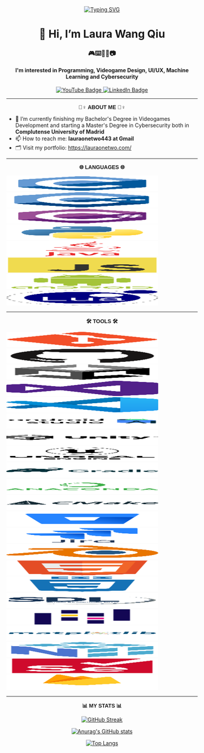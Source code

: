 <div id="header" align="center">
    <a href="https://git.io/typing-svg"><img src="https://readme-typing-svg.demolab.com?font=Fira+Code&size=36&pause=1000&background=381739&center=true&vCenter=true&random=false&width=600&lines=Hello+World!" alt="Typing SVG" /></a>
    <h1> 👋 Hi, I’m Laura Wang Qiu</h4>
    <div>
        <h3>🎮⌨️🎨🎥📷</h3>
        <h4>I'm interested in Programming, Videogame Design, UI/UX, Machine Learning and Cybersecurity</h4>
        <a href="https://www.youtube.com/channel/UCJPKLdfgL67m9pIMbxB_DaA" target="_blank">
        <img src="https://img.shields.io/youtube/channel/subscribers/UCJPKLdfgL67m9pIMbxB_DaA?label=LauraOnetwo&logo=youtube&style=for-the-badge" alt="YouTube Badge"/> 
        </a>
        <a href="https://www.linkedin.com/comm/mynetwork/discovery-see-all?usecase=PEOPLE_FOLLOWS&followMember=yiwangqiu" target="_blank">
          <img src="https://img.shields.io/badge/Follow%20on-LinkedIn-blue?logo=linkedin&style=for-the-badge" alt="LinkedIn Badge"/>
        </a>
    </div>
</div>

---
<p align="center" style="font-family: Arial;"><b>🙋‍♀️ ABOUT ME 🙋‍♀️</b></p>

- 🌱 I’m currently finishing my Bachelor's Degree in Videogames Development and starting a Master's Degree in Cybersecurity both in <b>Complutense University of Madrid</b>
- 📫 How to reach me: **lauraonetwo443 at Gmail**
- 🗂️ Visit my portfolio: https://lauraonetwo.com/
---
<p align="center" style="font-family: Arial;"><b>🌐 LANGUAGES 🌐</b></p>

<div align="left">
    <img src="https://github.com/devicons/devicon/blob/master/icons/c/c-original.svg" title="C" alt="C" width="400" height="40"/>&nbsp;
    <img src="https://github.com/devicons/devicon/blob/master/icons/cplusplus/cplusplus-original.svg" title="C++" alt="C++" width="400" height="40"/>&nbsp;
    <img src="https://github.com/devicons/devicon/blob/master/icons/csharp/csharp-original.svg" title="C#" alt="C#" width="400" height="40"/>&nbsp;
    <img src="https://github.com/devicons/devicon/blob/master/icons/python/python-original.svg" title="Python" alt="Python" width="400" height="40"/>&nbsp;
    <img src="https://github.com/devicons/devicon/blob/master/icons/java/java-plain-wordmark.svg" title="Java" alt="Java" width="400" height="40"/>&nbsp;
    <img src="https://github.com/devicons/devicon/blob/master/icons/javascript/javascript-original.svg" title="JavaScript" alt="JavaScript" width="400" height="40"/>&nbsp;
    <img src="https://github.com/devicons/devicon/blob/master/icons/android/android-plain-wordmark.svg" title="Android" alt="Android" width="400" height="40"/>&nbsp;
    <img src="https://github.com/devicons/devicon/blob/master/icons/lua/lua-original.svg" title="Lua" alt="Lua" width="400" height="40"/>&nbsp;
</div>

---
<p align="center" style="font-family: Arial;"><b>🛠️ TOOLS 🛠️</b></p>

<div align="left">
    <img src="https://github.com/devicons/devicon/blob/master/icons/git/git-original.svg" title="Git" alt="Git" width="400" height="40"/>&nbsp;
    <img src="https://github.com/devicons/devicon/blob/master/icons/github/github-original.svg" title="GitHub" alt="GitHub" width="400" height="40"/>&nbsp;
    <img src="https://github.com/devicons/devicon/blob/master/icons/unity/unity-original.svg" title="Unity" alt="Unity" width="400" height="40"/>&nbsp;
    <img src="https://github.com/devicons/devicon/blob/master/icons/visualstudio/visualstudio-plain.svg" title="Visual Studio" alt="Visual Studio" width="400" height="40"/>&nbsp;
    <img src="https://github.com/devicons/devicon/blob/master/icons/vscode/vscode-original.svg" title="VS Code" alt="VS Code" width="400" height="40"/>&nbsp;
    <img src="https://github.com/devicons/devicon/blob/master/icons/androidstudio/androidstudio-original-wordmark.svg" title="Android Studio" alt="Android Studio" width="400" height="40"/>&nbsp;
    <img src="https://github.com/devicons/devicon/blob/master/icons/unity/unity-original-wordmark.svg" title="Unity" alt="Unity" width="400" height="40"/>&nbsp;
    <img src="https://github.com/devicons/devicon/blob/master/icons/unrealengine/unrealengine-original-wordmark.svg" title="Unreal Engine" alt="Unreal Engine" width="400" height="40"/>&nbsp;
    <img src="https://github.com/devicons/devicon/blob/master/icons/gradle/gradle-original-wordmark.svg" title="Gradle" alt="Gradle" width="400" height="40"/>&nbsp;
    <img src="https://github.com/devicons/devicon/blob/master/icons/anaconda/anaconda-original-wordmark.svg" title="Anaconda" alt="Anaconda" width="400" height="40"/>&nbsp;
    <img src="https://github.com/devicons/devicon/blob/master/icons/cmake/cmake-plain-wordmark.svg" title="CMake" alt="CMake" width="400" height="40"/>&nbsp;
    <img src="https://github.com/devicons/devicon/blob/master/icons/bitbucket/bitbucket-original.svg" title="BitBucket" alt="BitBucket" width="400" height="40"/>&nbsp;
    <img src="https://github.com/devicons/devicon/blob/master/icons/jira/jira-original-wordmark.svg" title="Jira" alt="Jira" width="400" height="40"/>&nbsp;
    <img src="https://github.com/devicons/devicon/blob/master/icons/blender/blender-original.svg" title="Blender" alt="Blender" width="400" height="40"/>&nbsp;
    <img src="https://github.com/devicons/devicon/blob/master/icons/html5/html5-original.svg" title="HTML5" alt="HTML" width="400" height="40"/>&nbsp;
    <img src="https://github.com/devicons/devicon/blob/master/icons/css3/css3-plain-wordmark.svg" title="CSS" alt="CSS" width="400" height="40"/>&nbsp;
    <img src="https://github.com/devicons/devicon/blob/master/icons/sdl/sdl-original.svg" title="SDL" alt="SDL" width="400" height="40"/>&nbsp;
    <img src="https://github.com/devicons/devicon/blob/master/icons/pandas/pandas-original.svg" title="Pandas" alt="Pandas" width="400" height="40"/>&nbsp;
    <img src="https://github.com/devicons/devicon/blob/master/icons/matplotlib/matplotlib-original-wordmark.svg" title="Matplotlib" alt="Matplotlib" width="400" height="40"/>&nbsp;
    <img src="https://github.com/devicons/devicon/blob/master/icons/numpy/numpy-original.svg" title="Numpy" alt="Numpy" width="400" height="40"/>&nbsp;
    <img src="https://github.com/devicons/devicon/blob/master/icons/selenium/selenium-original.svg" title="Selenium" alt="Selenium" width="400" height="40"/>&nbsp;
    <img src="https://github.com/devicons/devicon/blob/master/icons/firebase/firebase-original-wordmark.svg" title="Firebase" alt="Firebase" width="400" height="40"/>&nbsp;
</div>

---
<p align="center" style="font-family: Arial;"><b>📊 MY STATS 📊</b></p>

<div align="center">

[![GitHub Streak](https://streak-stats.demolab.com?user=LauraWangQiu&theme=radical&border_radius=4)](https://github.com/LauraWangQiu)

[![Anurag's GitHub stats](https://github-readme-stats.vercel.app/api?username=LauraWangQiu&show_icons=true&theme=radical)](https://github.com/LauraWangQiu)

[![Top Langs](https://github-readme-stats.vercel.app/api/top-langs/?username=LauraWangQiu&theme=radical)](https://github.com/LauraWangQiu)

</div>
